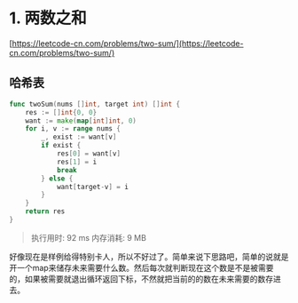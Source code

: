 # 1. 两数之和
[https://leetcode-cn.com/problems/two-sum/](https://leetcode-cn.com/problems/two-sum/) 
## 哈希表
```go
func twoSum(nums []int, target int) []int {
	res := []int{0, 0}
	want := make(map[int]int, 0)
	for i, v := range nums {
		_, exist := want[v]
		if exist {
			res[0] = want[v]
			res[1] = i
			break
		} else {
			want[target-v] = i
		}
	}
	return res
}
```
>执行用时: 92 ms
内存消耗: 9 MB

好像现在是样例给得特别卡人，所以不好过了。简单来说下思路吧，简单的说就是开一个map来储存未来需要什么数。然后每次就判断现在这个数是不是被需要的，如果被需要就退出循环返回下标，不然就把当前的的数在未来需要的数存进去。
